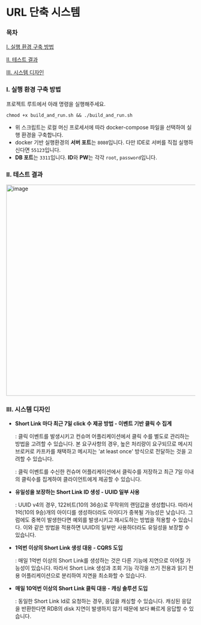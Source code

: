 # URL 단축 시스템

### 목차
[I. 실행 환경 구축 방법](#i-실행-환경-구축-방법)

[II. 테스트 결과](#ii-테스트-결과)

[III. 시스템 디자인](#iii-시스템-디자인)

### I. 실행 환경 구축 방법
프로젝트 루트에서 아래 명령을 실행해주세요.
```shell
chmod +x build_and_run.sh && ./build_and_run.sh
```
- 위 스크립트는 로컬 머신 프로세서에 따라 docker-compose 파일을 선택하여 실행 환경을 구축합니다.
- docker 기반 실행환경의 **서버 포트**는 `8080`입니다. 다만 IDE로 서버를 직접 실행하신다면 `55123`입니다.
- **DB 포트**는 `3311`입니다. **ID**와 **PW**는 각각 `root`, `password`입니다.

### II. 테스트 결과
<img width="561" alt="image" src="https://github.com/AB180-HR/240130-MJbae/assets/16694346/c1159306-bd66-4a74-a502-f34440441612">


### III. 시스템 디자인
- **Short Link 마다 최근 7일 click 수 제공 방법 - 이벤트 기반 클릭 수 집계**

  : 클릭 이벤트를 발생시키고 컨슈머 어플리케이션에서 클릭 수를 별도로 관리하는 방법을 고려할 수 있습니다. 본 요구사항의 경우, 높은 처리량이 요구되므로 메시지 브로커로 카프카를 채택하고 메시지는 'at least once' 방식으로 전달하는 것을 고려할 수 있습니다. 
  
  : 클릭 이벤트를 수신한 컨슈머 어플리케이션에서 클릭수를 저장하고 최근 7일 이내의 클릭수를 집계하여 클라이언트에게 제공할 수 있습니다.


- **유일성을 보장하는 Short Link ID 생성 - UUID 일부 사용**

  : UUID v4의 경우, 122비트(10의 36승)로 무작위의 랜덤값을 생성합니다. 따라서 1억(10의 9승)개의 아이디를 생성하더라도 아이디가 중복될 가능성은 낮습니다. 그럼에도 중복이 발생한다면 예외를 발생시키고 재시도하는 방법을 적용할 수 있습니다. 이와 같은 방법을 적용하면 UUID의 일부만 사용하더라도 유일성을 보장할 수 있습니다.


- **1억번 이상의 Short Link 생성 대응 - CQRS 도입**

  : 매일 1억번 이상의 Short Link를 생성하는 것은 다른 기능에 지연으로 이어질 가능성이 있습니다. 따라서 Short Link 생성과 조회 기능 각각을 쓰기 전용과 읽기 전용 어플리케이션으로 분리하여 지연을 최소화할 수 있습니다.


- **매일 10억번 이상의 Short Link 클릭 대응 - 캐싱 솔루션 도입**

  : 동일한 Short Link Id로 요청하는 경우, 응답을 캐싱할 수 있습니다. 캐싱된 응답을 반환한다면 RDB의 disk 지연이 발생하지 않기 때문에 보다 빠르게 응답할 수 있습니다.

